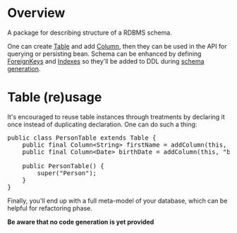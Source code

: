 # Overview
A package for describing structure of a RDBMS schema.

One can create [Table](Table.java) and add [Column](Column.java), then they can be used in the API for querying or persisting bean.
Schema can be enhanced by defining [ForeignKeys](ForeignKey.java) and [Indexes](Index.java) so they'll be added to DDL during
 [schema generation](../sql/ddl/DDLSchemaGenerator.java).

# Table (re)usage
It's encouraged to reuse table instances through treatments by declaring it once instead of duplicating declaration.
One can do such a thing:
<pre>
public class PersonTable extends Table {
	public final Column&lt;String&gt; firstName = addColumn(this, "firstName", String.class);
	public final Column&lt;Date&gt; birthDate = addColumn(this, "birthDate", Date.class);
	
	public PersonTable() {
		super("Person");
	}
}
</pre>

Finally, you'll end up with a full meta-model of your database, which can be helpful for refactoring phase.

**Be aware that no code generation is yet provided**
